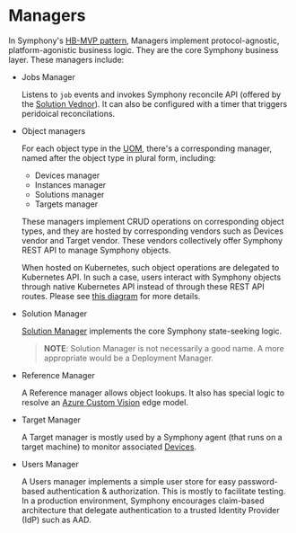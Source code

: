 # Managers

In Symphony's [HB-MVP pattern](https://www.linkedin.com/pulse/hb-mvp-design-pattern-extensible-systems-part-i-haishi-bai/), Managers implement protocol-agnostic, platform-agonistic business logic. They are the core Symphony business layer. These managers include:

* Jobs Manager

  Listens to ```job``` events and invokes Symphony reconcile API (offered by the [Solution Vednor](../vendors/solution.md)). It can also be configured with a timer that triggers peridoical reconcilations.

* Object managers

  For each object type in the [UOM](../uom/uom.md), there's a corresponding manager, named after the object type in plural form, including:
  * Devices manager
  * Instances manager
  * Solutions manager
  * Targets manager

  These managers implement CRUD operations on corresponding object types, and they are hosted by corresponding vendors such as Devices vendor and Target vendor. These vendors collectively offer Symphony REST API to manage Symphony objects.

  When hosted on Kubernetes, such object operations are delegated to Kubernetes API. In such a case, users interact with Symphony objects through native Kubernetes API instead of through these REST API routes. Please see [this diagram](../build_deployment/standalone.md) for more details.

* Solution Manager

  [Solution Manager](./solution-manager.md) implements the core Symphony state-seeking logic. 
  > **NOTE**: Solution Manager is not necessarily a good name. A more appropriate would be a Deployment Manager.

* Reference Manager

  A Reference manager allows object lookups. It also has special logic to resolve an [Azure Custom Vision](https://azure.microsoft.com/en-us/products/cognitive-services/custom-vision-service/) edge model.

* Target Manager

  A Target manager is mostly used by a Symphony agent (that runs on a target machine) to monitor associated [Devices](../uom/device.md).

* Users Manager

    A Users manager implements a simple user store for easy password-based authentication & authorization. This is mostly to facilitate testing. In a production environment, Symphony encourages claim-based architecture that delegate authentication to a trusted Identity Provider (IdP) such as AAD.   